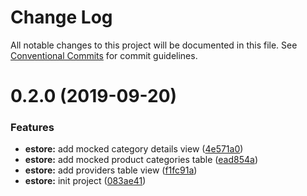 # Change Log

All notable changes to this project will be documented in this file. See [Conventional Commits](https://conventionalcommits.org) for commit guidelines.

# 0.2.0 (2019-09-20)

### Features

- **estore:** add mocked category details view ([4e571a0](https://github.com/loyaltycorp/manage-v2-frontend/commit/4e571a0))
- **estore:** add mocked product categories table ([ead854a](https://github.com/loyaltycorp/manage-v2-frontend/commit/ead854a))
- **estore:** add providers table view ([f1fc91a](https://github.com/loyaltycorp/manage-v2-frontend/commit/f1fc91a))
- **estore:** init project ([083ae41](https://github.com/loyaltycorp/manage-v2-frontend/commit/083ae41))
